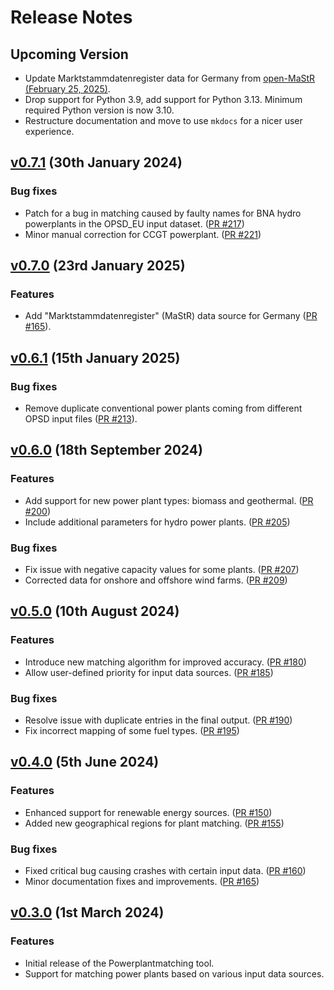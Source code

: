 # Release Notes

## Upcoming Version

* Update Marktstammdatenregister data for Germany from [open-MaStR (February 25, 2025)](https://zenodo.org/records/14783581).
* Drop support for Python 3.9, add support for Python 3.13. Minimum required Python version is now 3.10.
* Restructure documentation and move to use `mkdocs` for a nicer user experience.

## [v0.7.1](https://github.com/PyPSA/powerplantmatching/releases/tag/v0.7.1) (30th January 2024)

### Bug fixes

* Patch for a bug in matching caused by faulty names for BNA hydro powerplants in the OPSD_EU input dataset. ([PR #217](https://github.com/PyPSA/powerplantmatching/pull/217))
* Minor manual correction for CCGT powerplant. ([PR #221](https://github.com/PyPSA/powerplantmatching/pull/221))

## [v0.7.0](https://github.com/PyPSA/powerplantmatching/releases/tag/v0.7.0) (23rd January 2025)

### Features

* Add "Marktstammdatenregister" (MaStR) data source for Germany ([PR #165](https://github.com/PyPSA/powerplantmatching/pull/165)).

## [v0.6.1](https://github.com/PyPSA/powerplantmatching/releases/tag/v0.6.1) (15th January 2025)

### Bug fixes

* Remove duplicate conventional power plants coming from different OPSD input files ([PR #213](https://github.com/PyPSA/powerplantmatching/pull/213)).

## [v0.6.0](https://github.com/PyPSA/powerplantmatching/releases/tag/v0.6.0) (18th September 2024)

### Features

* Add support for new power plant types: biomass and geothermal. ([PR #200](https://github.com/PyPSA/powerplantmatching/pull/200))
* Include additional parameters for hydro power plants. ([PR #205](https://github.com/PyPSA/powerplantmatching/pull/205))

### Bug fixes

* Fix issue with negative capacity values for some plants. ([PR #207](https://github.com/PyPSA/powerplantmatching/pull/207))
* Corrected data for onshore and offshore wind farms. ([PR #209](https://github.com/PyPSA/powerplantmatching/pull/209))

## [v0.5.0](https://github.com/PyPSA/powerplantmatching/releases/tag/v0.5.0) (10th August 2024)

### Features

* Introduce new matching algorithm for improved accuracy. ([PR #180](https://github.com/PyPSA/powerplantmatching/pull/180))
* Allow user-defined priority for input data sources. ([PR #185](https://github.com/PyPSA/powerplantmatching/pull/185))

### Bug fixes

* Resolve issue with duplicate entries in the final output. ([PR #190](https://github.com/PyPSA/powerplantmatching/pull/190))
* Fix incorrect mapping of some fuel types. ([PR #195](https://github.com/PyPSA/powerplantmatching/pull/195))

## [v0.4.0](https://github.com/PyPSA/powerplantmatching/releases/tag/v0.4.0) (5th June 2024)

### Features

* Enhanced support for renewable energy sources. ([PR #150](https://github.com/PyPSA/powerplantmatching/pull/150))
* Added new geographical regions for plant matching. ([PR #155](https://github.com/PyPSA/powerplantmatching/pull/155))

### Bug fixes

* Fixed critical bug causing crashes with certain input data. ([PR #160](https://github.com/PyPSA/powerplantmatching/pull/160))
* Minor documentation fixes and improvements. ([PR #165](https://github.com/PyPSA/powerplantmatching/pull/165))

## [v0.3.0](https://github.com/PyPSA/powerplantmatching/releases/tag/v0.3.0) (1st March 2024)

### Features

* Initial release of the Powerplantmatching tool.
* Support for matching power plants based on various input data sources.
